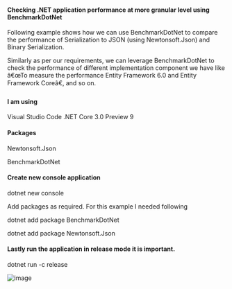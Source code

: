 #### Checking .NET application performance at more granular level using BenchmarkDotNet
Following example shows how we can use BenchmarkDotNet to compare the performance of Serialization to JSON (using Newtonsoft.Json) and Binary Serialization. 

Similarly as per our requirements, we can leverage BenchmarkDotNet to check the performance of different implementation component we have like â€œTo measure the performance Entity Framework 6.0 and Entity Framework Coreâ€, and so on.

####  I am using

Visual Studio Code
 .NET Core 3.0 Preview 9
 
#### Packages 

Newtonsoft.Json

BenchmarkDotNet


####  Create new console application

dotnet new console

Add packages as required. For this example I needed following

dotnet add package BenchmarkDotNet

dotnet add package Newtonsoft.Json

####  Lastly run the application in release mode it is important.

dotnet run -c release

![image](https://user-images.githubusercontent.com/1701237/65369731-2ef85880-dc51-11e9-9f2e-a092832f2c77.png)
